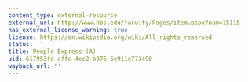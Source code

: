 ```yaml
---
content_type: external-resource
external_url: http://www.hbs.edu/faculty/Pages/item.aspx?num=15115
has_external_license_warning: true
license: https://en.wikipedia.org/wiki/All_rights_reserved
status: ''
title: People Express (A)
uid: 617953fd-affe-4ec2-b976-5e911e773490
wayback_url: ''
---
```

